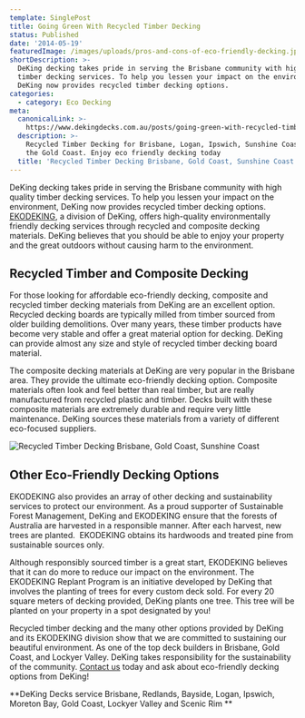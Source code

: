 ```yaml
---
template: SinglePost
title: Going Green With Recycled Timber Decking
status: Published
date: '2014-05-19'
featuredImage: /images/uploads/pros-and-cons-of-eco-friendly-decking.jpg
shortDescription: >-
  DeKing decking takes pride in serving the Brisbane community with high quality
  timber decking services. To help you lessen your impact on the environment,
  DeKing now provides recycled timber decking options.
categories:
  - category: Eco Decking
meta:
  canonicalLink: >-
    https://www.dekingdecks.com.au/posts/going-green-with-recycled-timber-decking/
  description: >-
    Recycled Timber Decking for Brisbane, Logan, Ipswich, Sunshine Coast, and
    the Gold Coast. Enjoy eco friendly decking today
  title: 'Recycled Timber Decking Brisbane, Gold Coast, Sunshine Coast'
---
```

DeKing decking takes pride in serving the Brisbane community with high quality timber decking services. To help you lessen your impact on the environment, DeKing now provides recycled timber decking options. [EKODEKING](https://www.dekingdecks.com.au/services/eco-decking/), a division of DeKing, offers high-quality environmentally friendly decking services through recycled and composite decking materials. DeKing believes that you should be able to enjoy your property and the great outdoors without causing harm to the environment.

## Recycled Timber and Composite Decking

For those looking for affordable eco-friendly decking, composite and recycled timber decking materials from DeKing are an excellent option. Recycled decking boards are typically milled from timber sourced from older building demolitions. Over many years, these timber products have become very stable and offer a great material option for decking. DeKing can provide almost any size and style of recycled timber decking board material.

The composite decking materials at DeKing are very popular in the Brisbane area. They provide the ultimate eco-friendly decking option. Composite materials often look and feel better than real timber, but are really manufactured from recycled plastic and timber. Decks built with these composite materials are extremely durable and require very little maintenance. DeKing sources these materials from a variety of different eco-focused suppliers.

![Recycled Timber Decking Brisbane, Gold Coast, Sunshine Coast](/images/uploads/pros-and-cons-of-eco-friendly-decking.jpg)

## Other Eco-Friendly Decking Options

EKODEKING also provides an array of other decking and sustainability services to protect our environment. As a proud supporter of Sustainable Forest Management, DeKing and EKODEKING ensure that the forests of Australia are harvested in a responsible manner. After each harvest, new trees are planted.  EKODEKING obtains its hardwoods and treated pine from sustainable sources only.

Although responsibly sourced timber is a great start, EKODEKING believes that it can do more to reduce our impact on the environment. The EKODEKING Replant Program is an initiative developed by DeKing that involves the planting of trees for every custom deck sold. For every 20 square meters of decking provided, DeKing plants one tree. This tree will be planted on your property in a spot designated by you!

Recycled timber decking and the many other options provided by DeKing and its EKODEKING division show that we are committed to sustaining our beautiful environment. As one of the top deck builders in Brisbane, Gold Coast, and Lockyer Valley. DeKing takes responsibility for the sustainability of the community. [Contact us](https://www.dekingdecks.com.au/contact/) today and ask about eco-friendly decking options from DeKing!

**DeKing Decks service Brisbane, Redlands, Bayside, Logan, Ipswich, Moreton Bay, Gold Coast, Lockyer Valley and Scenic Rim
**
